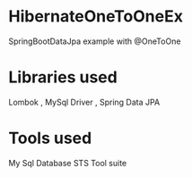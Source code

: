 # HibernateOneToOneEx
SpringBootDataJpa example with @OneToOne 
# Libraries used
Lombok ,
MySql Driver ,
Spring Data JPA 
# Tools used
My Sql Database
STS Tool suite

